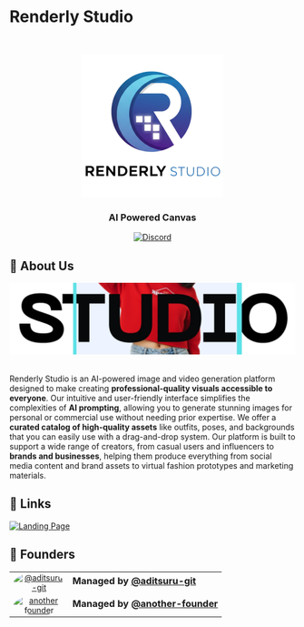 # Renderly Studio

<br>

<a id="readme-top"></a>

<div align="center">
  <a href="https://github.com/Renderly-Studio">
    <img src="./assets/logo.png" alt="Logo" width="250" height="250">
  </a>
  <h3 align="center">AI Powered Canvas</h3>
  
[![Discord][discord-shield]][discord-url]

</div>

## 👋 About Us

<div align="center">
  <img src="./assets/banner.webp" alt="Renderly Studio Banner" >
</div>

<br>

Renderly Studio is an AI-powered image and video generation platform designed to make creating **professional-quality visuals accessible to everyone**. Our intuitive and user-friendly interface simplifies the complexities of **AI prompting**, allowing you to generate stunning images for personal or commercial use without needing prior expertise. We offer a **curated catalog of high-quality assets** like outfits, poses, and backgrounds that you can easily use with a drag-and-drop system. Our platform is built to support a wide range of creators, from casual users and influencers to **brands and businesses**, helping them produce everything from social media content and brand assets to virtual fashion prototypes and marketing materials.

## 🔗 Links

<a href="renderlystudio.com">
  <img src="https://img.shields.io/badge/Landing%20Page-black?style=for-the-badge&logo=vercel&logoColor=white" alt="Landing Page">
</a>

## 💼 Founders

<table width="100%">
  <tr>
    <td width="90" valign="middle" align="center">
      <a href="https://github.com/aditsuru-git">
        <img src="https://github.com/aditsuru-git.png?size=96"
             width="80" height="80"
             alt="@aditsuru-git"
             style="border-radius:50%;">
      </a>
    </td>
    <td valign="middle">
      <h3 style="margin:0 0 6px 0;">Managed by <a href="https://github.com/aditsuru-git">@aditsuru-git</a></h3>
    </td>
  </tr>
    <tr>
    <td width="90" valign="middle" align="center">
      <a href="#">
        <img src="https://github.com/github.png?size=96"
             width="80" height="80"
             alt="another founder"
             style="border-radius:50%;">
      </a>
    </td>
    <td valign="middle">
      <h3 style="margin:0 0 6px 0;">Managed by <a href="#">@another-founder</a></h3>
    </td>
  </tr>
</table>

[discord-shield]: https://img.shields.io/discord/1313767817996402698?logo=discord&logoColor=white&label=discord&color=4d3dff
[discord-url]: https://discord.com/invite/HP2YPGSrWU

